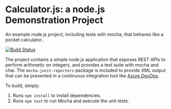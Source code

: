 Calculator.js: a node.js Demonstration Project
==============================================
An example node.js project, including tests with mocha, that behaves like
a pocket calculator..

[![Build Status](https://dev.azure.com/bc01/Integrating%20External%20Source%20Control%20with%20Azure%20Pipelines/_apis/build/status/brianc2022.calculator?branchName=master)](https://dev.azure.com/bc01/Integrating%20External%20Source%20Control%20with%20Azure%20Pipelines/_build/latest?definitionId=34&branchName=master)

The project contains a simple node.js application that exposes REST APIs
to perform arithmetic on integers, and provides a test suite with mocha
and chai.  The `mocha-junit-reporters` package is included to provide XML
output that can be presented in a continuous integration tool like
[Azure DevOps](https://azure.com/devops).

To build, simply:

1. Runs `npm install` to install dependencies.
2. Runs `npm test` to run Mocha and execute the unit tests.

